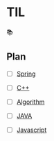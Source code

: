 # TIL
:books:
## Plan  
  - [ ] [Spring](Spring/)
  - [ ] [C++](C++/)  
  - [ ] [Algorithm](Algorithm/)  
  - [ ] [JAVA](JAVA/)
  - [ ] [Javascript](Javascript)
  
